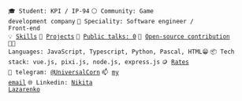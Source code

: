 <code>🎓 Student: KPI / IP-94</code>
<code>⚪ Community: Game development company</code>
<code>👷 Speciality: Software engineer / Front-end</code><br>
<code>💡 [Skills](SKILLS.md)</code>
<code>🧻 [Projects](PROJECTS.md)</code>
<code>📢 [Public talks: 0](TALKS.md)</code>
<code>👀 [Open-source contribution](CONTRIBUTION.md)</code><br>
<code>🧑‍💻 Languages: JavaScript, Typescript, Python, Pascal, HTML😁</code>
<code>📦 Tech stack: vue.js, pixi.js, node.js, express.js</code>
<code>🪙 [Rates](RATES.md)</code><br>
<code>💬 telegram: [@UniversalCorn](https://telegram.me/UniversalCorn)</code>
<code>📫 [my email](mailto:lazarenkonikita1993@gmail.com)</code>
<code>🌐 Linkedin: [Nikita Lazarenko](https://www.linkedin.com/in/kit-lazar/)</code>

